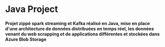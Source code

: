 # Java Project

#### Projet zippé spark streaming et Kafka réalisé en Java, mise en place d'une architecture de données distribuées en temps réel, les données venant du web scrapping et de  applications différentes et stockées dans Azure Blob Storage
